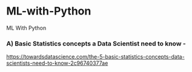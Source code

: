 # ML-with-Python
ML With Python

### A) Basic Statistics concepts a Data Scientist need to know - 
https://towardsdatascience.com/the-5-basic-statistics-concepts-data-scientists-need-to-know-2c96740377ae
